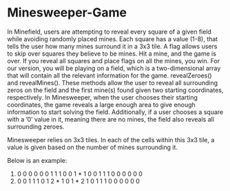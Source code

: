 # Minesweeper-Game
In Minefield, users are attempting to reveal every square of a given field while avoiding randomly
placed mines. Each square has a value (1-8), that tells the user how many mines surround it in a
3x3 tile. A flag allows users to skip over squares they believe to be mines. Hit a mine, and the
game is over. If you reveal all squares and place flags on all the mines, you win. For our version,
you will be playing on a field, which is a two-dimensional array that will contain all the relevant
information for the game.
revealZeroes() and revealMines(). These methods allow the user to reveal all surrounding zeros on the field and the first mine(s) found given two starting coordinates, respectively. In Minesweeper, when the
user chooses their starting coordinates, the game reveals a large enough area to give enough
information to start solving the field. Additionally, if a user chooses a square with a ’0’ value in
it, meaning there are no mines, the field also reveals all surrounding zeroes.

Minesweeper relies on 3x3 tiles. In each of the cells within this 3x3 tile, a value is given based on
the number of mines surrounding it.

Below is an example:
1. 0 0 0 0 0
0 1 1 1 0
0 1 * 1 0
0 1 1 1 0
0 0 0 0 0
2. 0 0 1 1 1
0 1 2 * 1
0 1 * 2 1
0 1 1 1 0
0 0 0 0 0
